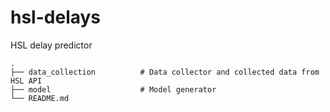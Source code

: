 # hsl-delays
HSL delay predictor

    .
    ├── data_collection          # Data collector and collected data from HSL API
    ├── model                    # Model generator
    └── README.md
